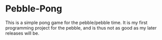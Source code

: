 # Pebble-Pong

This is a simple pong game for the pebble/pebble time. It is my first programming project for the pebble, and is thus not as good as my later releases will be.
